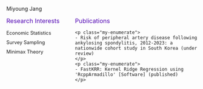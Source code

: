 
<style>
  /* 부모 <ul>에 flexbox 적용 */
  ul {
    display: flex;
    list-style-type: none; /* 기본 점 제거 */
    padding: 0; /* 기본 여백 제거 */
    margin: 0;
    gap: 20px; /* 항목 사이 간격 */
  }

  li {
    flex: 1; /* 각 li 요소를 동일 비율로 확장 */
    max-width: 300px; /* li 요소의 최대 너비 고정 */
    word-wrap: break-word; /* 긴 단어 줄바꿈 */
    overflow-wrap: break-word; /* 추가적인 줄바꿈 지원 */
  }

  li:first-child {
    flex: 1; /* Research Interests는 기본 크기 */
    max-width: 200px; /* 최대 너비 제한 */
  }

  li:last-child {
    flex: 2; /* Publications 칸을 더 크게 */
    max-width: 600px; /* 최대 너비 제한 */
  }

  .spn5 {
    display: block; /* 텍스트를 한 줄로 */
    margin-bottom: 10px;
    color: hsl(266, 91%, 37%);
    font-size: 1rem;
  }

  .my-enumerate {
    margin: 0; /* 기본 여백 제거 */
    padding: 5px 0; /* 약간의 패딩 */
    word-wrap: break-word; /* 긴 단어 줄바꿈 */
    overflow-wrap: break-word; /* 추가적인 줄바꿈 지원 */
    white-space: normal; /* 기본 줄바꿈 동작 활성화 */
    font-size: 0.8rem;
  }

  .nested {
    padding-left: 15px; /* 중첩된 목록은 들여쓰기 */
  }
</style>



<span class="spn3">Miyoung Jang</span>

<ul>
  <li>
    <span class="spn5">Research Interests</span>
    <p class="my-enumerate">
    <i class="fa-solid fa-hashtag" style="font-size:0.7rem"></i> Economic Statistics
    </p>
    <p class="my-enumerate">
    <i class="fa-solid fa-hashtag" style="font-size:0.7rem"></i> Survey Sampling
    </p>
    <p class="my-enumerate">
    <i class="fa-solid fa-hashtag" style="font-size:0.7rem"></i> Minimax Theory
    </p>
  </li>
  <li>
    <span class="spn5">Publications</span>
    
    <p class="my-enumerate">
    - Risk of peripheral artery disease following ankylosing spondylitis, 2012-2023: a nationwide cohort study in South Korea (under review)
    </p>    
    <p class="my-enumerate">
    - FastKRR: Kernel Ridge Regression using 'RcppArmadillo' [Software] (published)
    </p>

  </li>
</ul>


